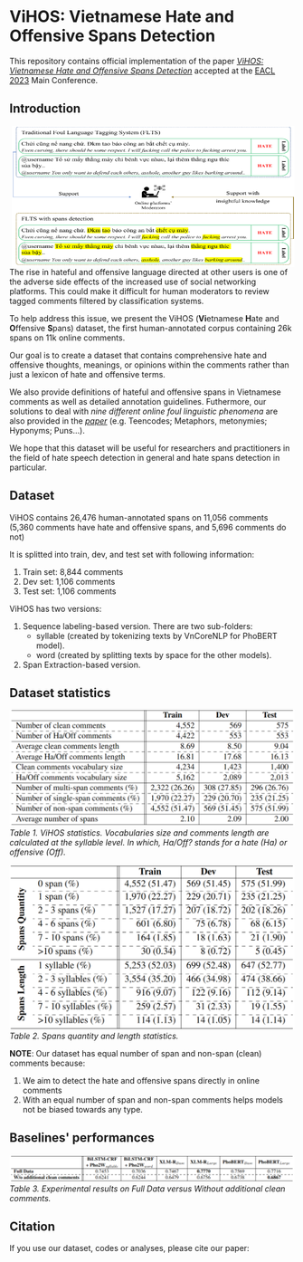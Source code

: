 # ViHOS: Vietnamese Hate and Offensive Spans Detection
This repository contains official implementation of the paper [*ViHOS: Vietnamese Hate and Offensive Spans Detection*]() accepted at the [EACL 2023](https://2023.eacl.org/) Main Conference.

## Introduction

<img alt="Night Coding" src="images/spans_aid.png" align="right" width="500" height="250"/>

The rise in hateful and offensive language directed at other users is one of the adverse side effects of the increased use of social networking platforms. This could make it difficult for human moderators to review tagged comments filtered by classification systems.

To help address this issue, we present the ViHOS (**Vi**etnamese **H**ate and **O**ffensive **S**pans) dataset, the first human-annotated corpus containing 26k spans on 11k online comments.

Our goal is to create a dataset that contains comprehensive hate and offensive thoughts, meanings, or opinions within the comments rather than just a lexicon of hate and offensive terms.

We also provide definitions of hateful and offensive spans in Vietnamese comments as well as detailed annotation guidelines. Futhermore, our solutions to deal with *nine different online foul linguistic phenomena* are also provided in the [*paper*]() (e.g. Teencodes; Metaphors, metonymies; Hyponyms; Puns...).

We hope that this dataset will be useful for researchers and practitioners in the field of hate speech detection in general and hate spans detection in particular.



## Dataset
ViHOS contains 26,476 human-annotated spans on 11,056 comments (5,360 comments have hate and offensive spans, and 5,696 comments do not)

It is splitted into train, dev, and test set with following information:
1. Train set: 8,844 comments
2. Dev set: 1,106 comments
3. Test set: 1,106 comments

ViHOS has two versions:
1. Sequence labeling-based version. There are two sub-folders: 
     * syllable (created by tokenizing texts by VnCoreNLP for PhoBERT model).
     * word (created by splitting texts by space for the other models).
2. Span Extraction-based version.

## Dataset statistics
![ViHOS statistics. Vocabularies size and comments length are calculated at the syllable level](images/vihos_stats.png)
*Table 1. ViHOS statistics. Vocabularies size and comments length are calculated at the syllable level. In which, Ha/Off? stands for a hate (Ha) or offensive (Off).*

![Spans statistics](images/spans_stats.png)
*Table 2. Spans quantity and length statistics.*

**NOTE**: Our dataset has equal number of span and non-span (clean) comments because:
1. We aim to detect the hate and offensive spans directly in online comments
2. With an equal number of span and non-span comments helps models not be biased towards any type.


## Baselines' performances
![Performance of the baselines](images/baselines_non_spans.png)
*Table 3. Experimental results on Full Data versus Without additional clean comments.*

## Citation
If you use our dataset, codes or analyses, please cite our paper:
```
```